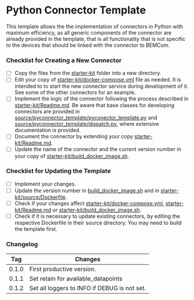 # Python Connector Template

This template allows the the implementation of connectors in Python with maximum efficiency, as all generic components of the connector are already provided in the template, that is all functionality that is not specific to the devices that should be linked with the connector to BEMCom.

### Checklist for Creating a New Connector

* [ ] Copy the files from the [starter-kit](./starter-kit) folder into a new directory.
* [ ] Edit your copy of [starter-kit/docker-compose.yml](starter-kit/docker-compose.yml) file as needed. It is intended to to start the new connector service during development of it. See some of the other connectors for an example.
* [ ] Implement the logic of the connector following the process described in [starter-kit/Readme.md](starter-kit/Readme.md). Be aware that base classes for developing connectors are provided in [source/pyconnector_template/pyconector_template.py](source/pyconnector_template/pyconector_template.py) and  [source/pyconnector_template/dispatch.py](source/pyconnector_template/dispatch.py), where extensive documentation is provided.
* [ ] Document the connector by extending your copy [starter-kit/Readme.md](starter-kit/Readme.md).
* [ ] Update the name of the connector and the current version number in your copy of [starter-kit/build_docker_image.sh](starter-kit/build_docker_image.sh).

###  Checklist for Updating the Template

* [ ] Implement your changes.
* [ ] Update the version number in [build_docker_image.sh](build_docker_image.sh) and in  [starter-kit/source/Dockerfile](starter-kit/source/Dockerfile).
* [ ] Check if your changes affect [starter-kit/docker-compose.yml](starter-kit/docker-compose.yml), [starter-kit/Readme.md](starter-kit/Readme.md) or [starter-kit/build_docker_image.sh](starter-kit/build_docker_image.sh).
* [ ] Check if it is necessary to update existing connectors, by editing the respective Dockerfile in their source directory.  You may need to build the template first.

### Changelog

| Tag   | Changes                                      |
| ----- | -------------------------------------------- |
| 0.1.0 | First productive version.                    |
| 0.1.1 | Set retain for available_datapoints          |
| 0.1.2 | Set all loggers to INFO if DEBUG is not set. |

